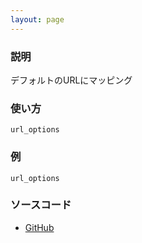 ```yaml
---
layout: page
---
```

### 説明
デフォルトのURLにマッピング

### 使い方
    url_options

### 例
    url_options

### ソースコード
* [GitHub](https://github.com/rails/rails/blob/f33d52c95217212cbacc8d5e44b5a8e3cdc6f5b3/actionpack/lib/action_dispatch/routing/url_for.rb#L114)